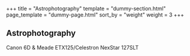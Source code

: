 +++
title = "Astrophotography"
template = "dummy-section.html"
page_template = "dummy-page.html"
sort_by = "weight"
weight = 3
+++
## Astrophotography
Canon 6D & Meade ETX125/Celestron NexStar 127SLT

